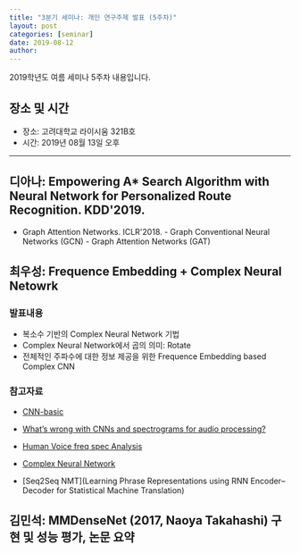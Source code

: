 ```yaml
---
title: "3분기 세미나: 개인 연구주제 발표 (5주차)"
layout: post
categories: [seminar]
date: 2019-08-12
author:
---
```


2019학년도 여름 세미나 5주차 내용입니다.

## 장소 및 시간

- 장소: 고려대학교 라이시움 321B호
- 시간: 2019년 08월 13일 오후

---

## 디아나: Empowering A\* Search Algorithm with Neural Network for Personalized Route Recognition. KDD'2019.

- Graph Attention Networks. ICLR'2018. - Graph Conventional Neural Networks (GCN) - Graph Attention Networks (GAT)

## 최우성: Frequence Embedding + Complex Neural Netowrk

### 발표내용

- 복소수 기반의 Complex Neural Network 기법
- Complex Neural Network에서 곱의 의미: Rotate
- 전체적인 주파수에 대한 정보 제공을 위한 Frequence Embedding based Complex CNN

### 참고자료

- [CNN-basic](https://towardsdatascience.com/intuitively-understanding-convolutions-for-deep-learning-1f6f42faee1)

- [What’s wrong with CNNs and spectrograms for audio processing?](https://towardsdatascience.com/whats-wrong-with-spectrograms-and-cnns-for-audio-processing-311377d7ccd)

- [Human Voice freq spec Analysis](https://www.youtube.com/watch?v=MPVcB6j7CkE)

- [Complex Neural Network](https://arxiv.org/abs/1705.09792)

- [Seq2Seq NMT](Learning Phrase Representations using RNN Encoder–Decoder for Statistical Machine Translation)

## 김민석: MMDenseNet (2017, Naoya Takahashi) 구현 및 성능 평가, 논문 요약
